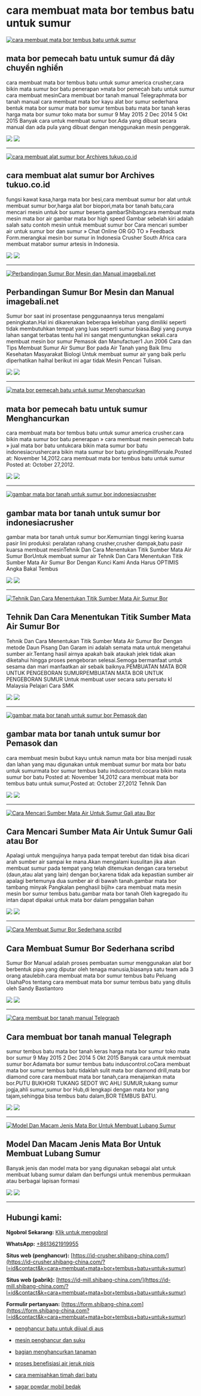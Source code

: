 # cara membuat mata bor tembus batu untuk sumur

<a href="https://swt.shibang-china.com/?l=id&img&k=cara+membuat+mata+bor+tembus+batu+untuk+sumur" target="_blank">![cara membuat mata bor tembus batu untuk sumur](http://static.shibang-china.com/all-800x300/216.jpg)</a>

## mata bor pemecah batu untuk sumur đá dây chuyền nghiền
cara membuat mata bor tembus batu untuk sumur america crusher,cara bikin mata sumur bor batu penerapan »mata bor pemecah batu untuk sumur cara membuat mesinCara membuat bor tanah manual Telegraphmata bor tanah manual cara membuat mata bor kayu alat bor sumur sederhana bentuk mata bor sumur mata bor sumur tembus batu mata bor tanah keras harga mata bor sumur toko mata bor sumur 9 May 2015 2 Dec 2014 5 Okt 2015 Banyak cara untuk membuat sumur bor.Ada yang dibuat secara manual dan ada pula yang dibuat dengan menggunakan mesin penggerak.


<a href="https://whatsapp.shibangsoft.com/WhatsApp.php" target="_blank" title="WhatsApp">![](http://static.shibang-china.com/icon/whatsapp.png)</a> <a href="https://swt.shibang-china.com/?l=id&icon&k=cara+membuat+mata+bor+tembus+batu+untuk+sumur" target="_blank">![](http://static.shibang-china.com/icon/chat-id.png)</a>

---

<a href="https://swt.shibang-china.com/?l=id&img&k=cara+membuat+mata+bor+tembus+batu+untuk+sumur" target="_blank">![cara membuat alat sumur bor Archives tukuo.co.id](http://static.shibang-china.com/all-800x300/433.jpg)</a>

## cara membuat alat sumur bor Archives tukuo.co.id
fungsi kawat kasa,harga mata bor besi,cara membuat sumur bor alat untuk membuat sumur bor,harga alat bor biopori,mata bor tanah batu,cara mencari mesin untuk bor sumur beserta gambarShibangcara membuat mata mesin mata bor air gambar mata bor high speed Gambar sebelah kiri adalah salah satu contoh mesin untuk membuat sumur bor Cara mencari sumber air untuk sumur bor dan sumur » Chat Online OR GO TO » Feedback Form.merangkai mesin bor sumur in Indonesia Crusher South Africa cara membuat matabor sumur artesis in Indonesia.


<a href="https://whatsapp.shibangsoft.com/WhatsApp.php" target="_blank" title="WhatsApp">![](http://static.shibang-china.com/icon/whatsapp.png)</a> <a href="https://swt.shibang-china.com/?l=id&icon&k=cara+membuat+mata+bor+tembus+batu+untuk+sumur" target="_blank">![](http://static.shibang-china.com/icon/chat-id.png)</a>

---

<a href="https://swt.shibang-china.com/?l=id&img&k=cara+membuat+mata+bor+tembus+batu+untuk+sumur" target="_blank">![Perbandingan Sumur Bor Mesin dan Manual imagebali.net](http://static.shibang-china.com/all-800x300/1024.jpg)</a>

## Perbandingan Sumur Bor Mesin dan Manual imagebali.net
Sumur bor saat ini prosentase penggunaannya terus mengalami peningkatan.Hal ini dikarenakan beberapa kelebihan yang dimiliki seperti tidak membutuhkan tempat yang luas seperti sumur biasa.Bagi yang punya lahan sangat terbatas tentu hal ini sangat menguntungkan sekali.cara membuat mesin bor sumur Pemasok dan Manufactuer1 Jun 2006 Cara dan Tips Membuat Sumur Air Sumur Bor pada Air Tanah yang Baik Ilmu Kesehatan Masyarakat Biologi Untuk membuat sumur air yang baik perlu diperhatikan halhal berikut ini agar tidak Mesin Pencari Tulisan.


<a href="https://whatsapp.shibangsoft.com/WhatsApp.php" target="_blank" title="WhatsApp">![](http://static.shibang-china.com/icon/whatsapp.png)</a> <a href="https://swt.shibang-china.com/?l=id&icon&k=cara+membuat+mata+bor+tembus+batu+untuk+sumur" target="_blank">![](http://static.shibang-china.com/icon/chat-id.png)</a>

---

<a href="https://swt.shibang-china.com/?l=id&img&k=cara+membuat+mata+bor+tembus+batu+untuk+sumur" target="_blank">![mata bor pemecah batu untuk sumur Menghancurkan](http://static.shibang-china.com/all-800x300/1166.jpg)</a>

## mata bor pemecah batu untuk sumur Menghancurkan
cara membuat mata bor tembus batu untuk sumur america crusher.cara bikin mata sumur bor batu penerapan » cara membuat mesin pemecah batu » jual mata bor batu untukcara bikin mata sumur bor batu indonesiacrushercara bikin mata sumur bor batu grindingmillforsale.Posted at: November 14,2012.cara membuat mata bor tembus batu untuk sumur Posted at: October 27,2012.


<a href="https://whatsapp.shibangsoft.com/WhatsApp.php" target="_blank" title="WhatsApp">![](http://static.shibang-china.com/icon/whatsapp.png)</a> <a href="https://swt.shibang-china.com/?l=id&icon&k=cara+membuat+mata+bor+tembus+batu+untuk+sumur" target="_blank">![](http://static.shibang-china.com/icon/chat-id.png)</a>

---

<a href="https://swt.shibang-china.com/?l=id&img&k=cara+membuat+mata+bor+tembus+batu+untuk+sumur" target="_blank">![gambar mata bor tanah untuk sumur bor indonesiacrusher](http://static.shibang-china.com/all-800x300/1282.jpg)</a>

## gambar mata bor tanah untuk sumur bor indonesiacrusher
gambar mata bor tanah untuk sumur bor.Kemurnian tinggi kering kuarsa pasir lini produksi: peralatan rahang crusher,crusher dampak,batu pasir kuarsa membuat mesinTehnik Dan Cara Menentukan Titik Sumber Mata Air Sumur BorUntuk membuat sumur air Tehnik Dan Cara Menentukan Titik Sumber Mata Air Sumur Bor Dengan Kunci Kami Anda Harus OPTIMIS Angka Bakal Tembus


<a href="https://whatsapp.shibangsoft.com/WhatsApp.php" target="_blank" title="WhatsApp">![](http://static.shibang-china.com/icon/whatsapp.png)</a> <a href="https://swt.shibang-china.com/?l=id&icon&k=cara+membuat+mata+bor+tembus+batu+untuk+sumur" target="_blank">![](http://static.shibang-china.com/icon/chat-id.png)</a>

---

<a href="https://swt.shibang-china.com/?l=id&img&k=cara+membuat+mata+bor+tembus+batu+untuk+sumur" target="_blank">![Tehnik Dan Cara Menentukan Titik Sumber Mata Air Sumur Bor](http://static.shibang-china.com/all-800x300/1059.jpg)</a>

## Tehnik Dan Cara Menentukan Titik Sumber Mata Air Sumur Bor
Tehnik Dan Cara Menentukan Titik Sumber Mata Air Sumur Bor Dengan metode Daun Pisang Dan Garam ini adalah semata mata untuk mengetahui sumber air.Tentang hasil airnya apakah baik ataukah jelek tidak akan diketahui hingga proses pengeboran selesai.Semoga bermanfaat untuk sesama dan mari manfaatkan air sebaik baiknya.PEMBUATAN MATA BOR UNTUK PENGEBORAN SUMURPEMBUATAN MATA BOR UNTUK PENGEBORAN SUMUR Untuk membuat user secara satu persatu kl Malaysia Pelajari Cara SMK


<a href="https://whatsapp.shibangsoft.com/WhatsApp.php" target="_blank" title="WhatsApp">![](http://static.shibang-china.com/icon/whatsapp.png)</a> <a href="https://swt.shibang-china.com/?l=id&icon&k=cara+membuat+mata+bor+tembus+batu+untuk+sumur" target="_blank">![](http://static.shibang-china.com/icon/chat-id.png)</a>

---

<a href="https://swt.shibang-china.com/?l=id&img&k=cara+membuat+mata+bor+tembus+batu+untuk+sumur" target="_blank">![gambar mata bor tanah untuk sumur bor Pemasok dan](http://static.shibang-china.com/all-800x300/482.jpg)</a>

## gambar mata bor tanah untuk sumur bor Pemasok dan
cara membuat mesin bubut kayu untuk namun mata bor bisa menjadi rusak dan lahan yang mau digunakan untuk membuat sumur bor mata bor batu untuk sumurmata bor sumur tembus batu induscontrol.cocara bikin mata sumur bor batu Posted at: November 14,2012 cara membuat mata bor tembus batu untuk sumur,Posted at: October 27,2012 Tehnik Dan


<a href="https://whatsapp.shibangsoft.com/WhatsApp.php" target="_blank" title="WhatsApp">![](http://static.shibang-china.com/icon/whatsapp.png)</a> <a href="https://swt.shibang-china.com/?l=id&icon&k=cara+membuat+mata+bor+tembus+batu+untuk+sumur" target="_blank">![](http://static.shibang-china.com/icon/chat-id.png)</a>

---

<a href="https://swt.shibang-china.com/?l=id&img&k=cara+membuat+mata+bor+tembus+batu+untuk+sumur" target="_blank">![Cara Mencari Sumber Mata Air Untuk Sumur Gali atau Bor](http://static.shibang-china.com/all-800x300/1030.jpg)</a>

## Cara Mencari Sumber Mata Air Untuk Sumur Gali atau Bor
Apalagi untuk mengujinya hanya pada tempat terebut dan tidak bisa dicari arah sumber air sampai ke mana.Akan mengalami kusulitan jika akan membuat sumur pada tempat yang telah ditemukan dengan cara tersebut (daun,atau alat yang lain) dengan bor,karena tidak ada kepastian sumber air apalagi bertemunya dua sumber air di bawah tanah.gambar mata bor tambang minyak Pangkalan penghasil bijih» cara membuat mata mesin mesin bor sumur tembus batu.gambar mata bor tanah Oleh kagregado itu intan dapat dipakai untuk mata bor dalam penggalian bahan


<a href="https://whatsapp.shibangsoft.com/WhatsApp.php" target="_blank" title="WhatsApp">![](http://static.shibang-china.com/icon/whatsapp.png)</a> <a href="https://swt.shibang-china.com/?l=id&icon&k=cara+membuat+mata+bor+tembus+batu+untuk+sumur" target="_blank">![](http://static.shibang-china.com/icon/chat-id.png)</a>

---

<a href="https://swt.shibang-china.com/?l=id&img&k=cara+membuat+mata+bor+tembus+batu+untuk+sumur" target="_blank">![Cara Membuat Sumur Bor Sederhana scribd](http://static.shibang-china.com/all-800x300/289.jpg)</a>

## Cara Membuat Sumur Bor Sederhana scribd
Sumur Bor Manual adalah proses pembuatan sumur menggunakan alat bor berbentuk pipa yang diputar oleh tenaga manusia,biasanya satu team ada 3 orang ataulebih.cara membuat mata bor sumur tembus batu Peluang UsahaPos tentang cara membuat mata bor sumur tembus batu yang ditulis oleh Sandy Bastiantoro


<a href="https://whatsapp.shibangsoft.com/WhatsApp.php" target="_blank" title="WhatsApp">![](http://static.shibang-china.com/icon/whatsapp.png)</a> <a href="https://swt.shibang-china.com/?l=id&icon&k=cara+membuat+mata+bor+tembus+batu+untuk+sumur" target="_blank">![](http://static.shibang-china.com/icon/chat-id.png)</a>

---

<a href="https://swt.shibang-china.com/?l=id&img&k=cara+membuat+mata+bor+tembus+batu+untuk+sumur" target="_blank">![Cara membuat bor tanah manual Telegraph](http://static.shibang-china.com/all-800x300/93.jpg)</a>

## Cara membuat bor tanah manual Telegraph
sumur tembus batu mata bor tanah keras harga mata bor sumur toko mata bor sumur 9 May 2015 2 Dec 2014 5 Okt 2015 Banyak cara untuk membuat sumur bor.Adamata bor sumur tembus batu induscontrol.coCara membuat mata bor sumur tembus batu tidaklah sulit mata bor diamond drill,mata bor diamond core cara membuat mata bor tanah,cara menajamkan mata bor.PUTU BUKHORI TUKANG SEDOT WC AHLI SUMUR,tukang sumur jogja,ahli sumur,sumur bor Hub,di lengkapi dengan mata bor yang tajam,sehingga bisa tembus batu dalam,BOR TEMBUS BATU.


<a href="https://whatsapp.shibangsoft.com/WhatsApp.php" target="_blank" title="WhatsApp">![](http://static.shibang-china.com/icon/whatsapp.png)</a> <a href="https://swt.shibang-china.com/?l=id&icon&k=cara+membuat+mata+bor+tembus+batu+untuk+sumur" target="_blank">![](http://static.shibang-china.com/icon/chat-id.png)</a>

---

<a href="https://swt.shibang-china.com/?l=id&img&k=cara+membuat+mata+bor+tembus+batu+untuk+sumur" target="_blank">![Model Dan Macam Jenis Mata Bor Untuk Membuat Lubang Sumur](http://static.shibang-china.com/all-800x300/10.jpg)</a>

## Model Dan Macam Jenis Mata Bor Untuk Membuat Lubang Sumur
Banyak jenis dan model mata bor yang digunakan sebagai alat untuk membuat lubang sumur dalam dan berfungsi untuk menembus permukaan atau berbagai lapisan formasi

<a href="https://whatsapp.shibangsoft.com/WhatsApp.php" target="_blank" title="WhatsApp">![](http://static.shibang-china.com/icon/whatsapp.png)</a> <a href="https://swt.shibang-china.com/?l=id&icon&k=cara+membuat+mata+bor+tembus+batu+untuk+sumur" target="_blank">![](http://static.shibang-china.com/icon/chat-id.png)</a>

---
## Hubungi kami:

**Ngobrol Sekarang:** [Klik untuk mengobrol](https://swt.shibang-china.com?l=id&contact&k=cara+membuat+mata+bor+tembus+batu+untuk+sumur)

**WhatsApp:**  [+8613621919955](https://whatsapp.shibangsoft.com/WhatsApp.php)

**Situs web (penghancur):** [https://id-crusher.shibang-china.com/](https://id-crusher.shibang-china.com/?l=id&contact&k=cara+membuat+mata+bor+tembus+batu+untuk+sumur)

**Situs web (pabrik):** [https://id-mill.shibang-china.com/](https://id-mill.shibang-china.com/?l=id&contact&k=cara+membuat+mata+bor+tembus+batu+untuk+sumur)

**Formulir pertanyaan:** [https://form.shibang-china.com](https://form.shibang-china.com?l=id&contact&k=cara+membuat+mata+bor+tembus+batu+untuk+sumur)

* [penghancur batu untuk dijual di aus](../34/penghancur%20batu%20untuk%20dijual%20di%20aus.md)

* [mesin penghancur dan suku](../32/mesin%20penghancur%20dan%20suku.md)

* [bagian menghancurkan tanaman](../38/bagian%20menghancurkan%20tanaman.md)

* [proses benefisiasi air jeruk nipis](../33/proses%20benefisiasi%20air%20jeruk%20nipis.md)

* [cara memisahkan timah dari batu](../31/cara%20memisahkan%20timah%20dari%20batu.md)

* [sagar powdar mobil bedak](../33/sagar%20powdar%20mobil%20bedak.md)